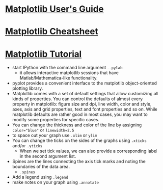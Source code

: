 # [Matplotlib User's Guide](https://matplotlib.org/users/index.html)

# [Matplotlib Cheatsheet](https://s3.amazonaws.com/assets.datacamp.com/blog_assets/Python_Matplotlib_Cheat_Sheet.pdf)


# [Matplotlib Tutorial](https://github.com/rougier/matplotlib-tutorial)
- start IPython with the command line argument `--pylab`
  - it allows interactive matplotlib sessions that have Matlab/Mathematica-like functionality.
- pyplot provides a convenient interface to the matplotlib object-oriented plotting library. 
- Matplotlib comes with a set of default settings that allow customizing all kinds of properties. You can control the defaults of almost every property in matplotlib: figure size and dpi, line width, color and style, axes, axis and grid properties, text and font properties and so on. While matplotlib defaults are rather good in most cases, you may want to modify some properties for specific cases.
- You can change the thickness and color of the line by assigning `color="blue"` or `linewidth=2.5`
- to space out your graph use `.xlim` or `ylim`
- You can change the ticks on the sides of the graphs using `.xticks` and/or `.yticks`
  - When we set tick values, we can also provide a corresponding label in the second argument list.
- Spines are the lines connecting the axis tick marks and noting the boundaries of the data area. 
  - `.spines` 
- Add a legend using `.legend`
- make notes on your graph using `.annotate`


